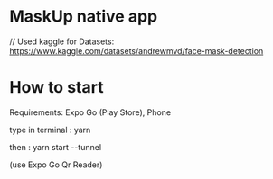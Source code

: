 # MaskUp native app

// Used kaggle for Datasets: https://www.kaggle.com/datasets/andrewmvd/face-mask-detection

# How to start
Requirements: Expo Go (Play Store), Phone

type in terminal : yarn

then : yarn start --tunnel

(use Expo Go Qr Reader)
